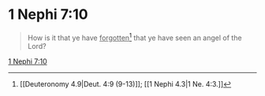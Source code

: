 # 1 Nephi 7:10

> How is it that ye have <u>forgotten</u>[^a] that ye have seen an angel of the Lord?

[1 Nephi 7:10](https://www.churchofjesuschrist.org/study/scriptures/bofm/1-ne/7?lang=eng&id=p10#p10)


[^a]: [[Deuteronomy 4.9|Deut. 4:9 (9-13)]]; [[1 Nephi 4.3|1 Ne. 4:3.]]
